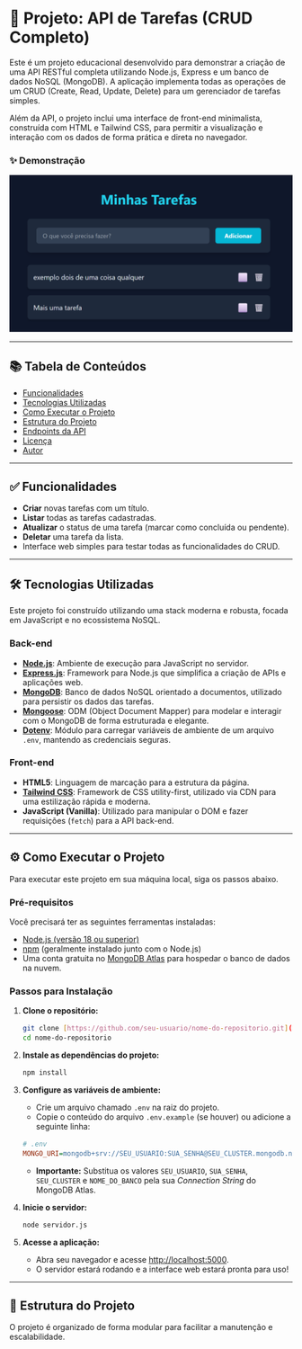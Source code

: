 # 🚀 Projeto: API de Tarefas (CRUD Completo)

Este é um projeto educacional desenvolvido para demonstrar a criação de uma API RESTful completa utilizando Node.js, Express e um banco de dados NoSQL (MongoDB). A aplicação implementa todas as operações de um CRUD (Create, Read, Update, Delete) para um gerenciador de tarefas simples.

Além da API, o projeto inclui uma interface de front-end minimalista, construída com HTML e Tailwind CSS, para permitir a visualização e interação com os dados de forma prática e direta no navegador.

### ✨ Demonstração

![Captura de tela da aplicação de tarefas](tela.png)

---

## 📚 Tabela de Conteúdos

- [Funcionalidades](#-funcionalidades)
- [Tecnologias Utilizadas](#-tecnologias-utilizadas)
- [Como Executar o Projeto](#-como-executar-o-projeto)
- [Estrutura do Projeto](#-estrutura-do-projeto)
- [Endpoints da API](#-endpoints-da-api)
- [Licença](#-licença)
- [Autor](#-autor)

---

## ✅ Funcionalidades

-   **Criar** novas tarefas com um título.
-   **Listar** todas as tarefas cadastradas.
-   **Atualizar** o status de uma tarefa (marcar como concluída ou pendente).
-   **Deletar** uma tarefa da lista.
-   Interface web simples para testar todas as funcionalidades do CRUD.

---

## 🛠️ Tecnologias Utilizadas

Este projeto foi construído utilizando uma stack moderna e robusta, focada em JavaScript e no ecossistema NoSQL.

### Back-end
-   **[Node.js](https://nodejs.org/)**: Ambiente de execução para JavaScript no servidor.
-   **[Express.js](https://expressjs.com/)**: Framework para Node.js que simplifica a criação de APIs e aplicações web.
-   **[MongoDB](https://www.mongodb.com/)**: Banco de dados NoSQL orientado a documentos, utilizado para persistir os dados das tarefas.
-   **[Mongoose](https://mongoosejs.com/)**: ODM (Object Document Mapper) para modelar e interagir com o MongoDB de forma estruturada e elegante.
-   **[Dotenv](https://github.com/motdotla/dotenv)**: Módulo para carregar variáveis de ambiente de um arquivo `.env`, mantendo as credenciais seguras.

### Front-end
-   **HTML5**: Linguagem de marcação para a estrutura da página.
-   **[Tailwind CSS](https://tailwindcss.com/)**: Framework de CSS utility-first, utilizado via CDN para uma estilização rápida e moderna.
-   **JavaScript (Vanilla)**: Utilizado para manipular o DOM e fazer requisições (`fetch`) para a API back-end.

---

## ⚙️ Como Executar o Projeto

Para executar este projeto em sua máquina local, siga os passos abaixo.

### Pré-requisitos

Você precisará ter as seguintes ferramentas instaladas:
-   [Node.js (versão 18 ou superior)](https://nodejs.org/en/download/)
-   [npm](https://www.npmjs.com/) (geralmente instalado junto com o Node.js)
-   Uma conta gratuita no [MongoDB Atlas](https://www.mongodb.com/cloud/atlas) para hospedar o banco de dados na nuvem.

### Passos para Instalação

1.  **Clone o repositório:**
    ```bash
    git clone [https://github.com/seu-usuario/nome-do-repositorio.git](https://github.com/seu-usuario/nome-do-repositorio.git)
    cd nome-do-repositorio
    ```

2.  **Instale as dependências do projeto:**
    ```bash
    npm install
    ```

3.  **Configure as variáveis de ambiente:**
    -   Crie um arquivo chamado `.env` na raiz do projeto.
    -   Copie o conteúdo do arquivo `.env.example` (se houver) ou adicione a seguinte linha:

    ```ini
    # .env
    MONGO_URI=mongodb+srv://SEU_USUARIO:SUA_SENHA@SEU_CLUSTER.mongodb.net/NOME_DO_BANCO?retryWrites=true&w=majority
    ```
    -   **Importante:** Substitua os valores `SEU_USUARIO`, `SUA_SENHA`, `SEU_CLUSTER` e `NOME_DO_BANCO` pela sua *Connection String* do MongoDB Atlas.

4.  **Inicie o servidor:**
    ```bash
    node servidor.js
    ```

5.  **Acesse a aplicação:**
    -   Abra seu navegador e acesse [http://localhost:5000](http://localhost:5000).
    -   O servidor estará rodando e a interface web estará pronta para uso!

---

## 📁 Estrutura do Projeto

O projeto é organizado de forma modular para facilitar a manutenção e escalabilidade.